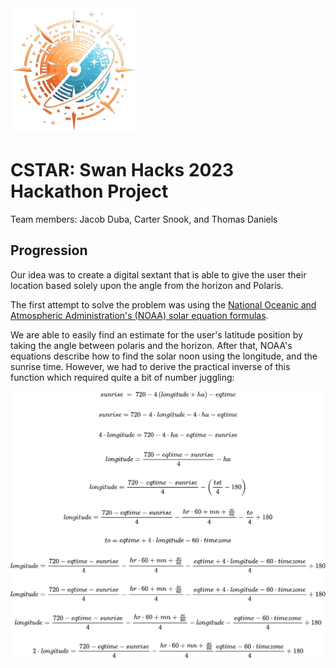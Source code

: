 <img src="./public/images/CSTAR-transparent.png" width="200" alt="Logo">

# CSTAR: Swan Hacks 2023 Hackathon Project

Team members: Jacob Duba, Carter Snook, and Thomas Daniels

## Progression

Our idea was to create a digital sextant that is able to give the user their
location based solely upon the angle from the horizon and Polaris.

The first attempt to solve the problem was using the
[National Oceanic and
Atmospheric Administration's (NOAA) solar equation formulas](https://gml.noaa.gov/grad/solcalc/solareqns.PDF).

We are able to easily find an estimate for the user's latitude position by
taking the angle between polaris and the horizon. After that, NOAA's equations
describe how to find the solar noon using the longitude, and the sunrise time.
However, we had to derive the practical inverse of this function which required
quite a bit of number juggling:

![Sunrise Derivation](./progression/sunrise-derivation.png)
